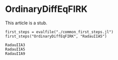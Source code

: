 # OrdinaryDiffEqFIRK

This article is a stub.

```@eval
first_steps = evalfile("./common_first_steps.jl")
first_steps("OrdinaryDiffEqFIRK", "RadauIIA5")
```

```@docs
RadauIIA3
RadauIIA5
RadauIIA9
```